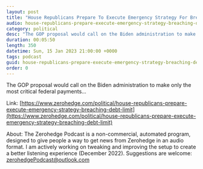 ```yaml
---
layout: post
title: "House Republicans Prepare To Execute Emergency Strategy For Breaching Debt Limit"
audio: house-republicans-prepare-execute-emergency-strategy-breaching-debt-limit-0
category: political
desc: "The GOP proposal would call on the Biden administration to make only the most critical federal payments..."
duration: 00:05:50
length: 350
datetime: Sun, 15 Jan 2023 21:00:00 +0000
tags: podcast
guid: house-republicans-prepare-execute-emergency-strategy-breaching-debt-limit-0
order: 0
---
```

The GOP proposal would call on the Biden administration to make only the most critical federal payments...

Link: [https://www.zerohedge.com/political/house-republicans-prepare-execute-emergency-strategy-breaching-debt-limit](https://www.zerohedge.com/political/house-republicans-prepare-execute-emergency-strategy-breaching-debt-limit)

About: The Zerohedge Podcast is a non-commercial, automated program, designed to give people a way to get news from Zerohedge in an audio format.  I am actively working on tweaking and improving the setup to create a better listening experience (December 2022).  Suggestions are welcome: [zerohedgePodcast@outlook.com](mailto:zerohedgePodcast@outlook.com)